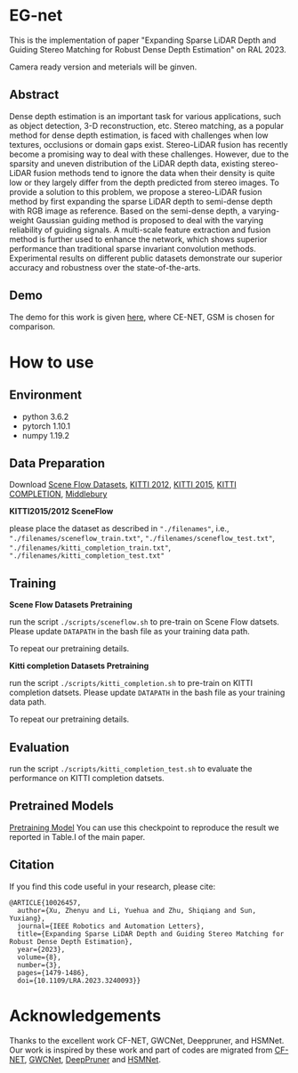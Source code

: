 # EG-net

This is the implementation of paper "Expanding Sparse LiDAR Depth and Guiding Stereo Matching for Robust Dense Depth Estimation" on RAL 2023.

Camera ready version and meterials will be ginven.


## Abstract
Dense depth estimation is an important task for various applications, such as object detection, 3-D reconstruction, etc. Stereo matching, as a popular method for dense depth estimation, is faced with challenges when low textures, occlusions or domain gaps exist. Stereo-LiDAR fusion has recently become a promising way to deal with these challenges. However, due to the sparsity and uneven distribution of the LiDAR depth data, existing stereo-LiDAR fusion methods tend to ignore the data when their density is quite low or they largely differ from the depth predicted from stereo images. To provide a solution to this problem, we propose a stereo-LiDAR fusion method by first expanding the sparse LiDAR depth to semi-dense depth with RGB image as reference. Based on the semi-dense depth, a varying-weight Gaussian guiding method is proposed to deal with the varying reliability of guiding signals. A multi-scale feature extraction and fusion method is further used to enhance the network, which shows superior performance than traditional sparse invariant convolution methods. Experimental results on different public datasets demonstrate our superior accuracy and robustness over the state-of-the-arts.

## Demo
The demo for this work is given [here](https://www.bilibili.com/video/BV1Ny4y1Q7xP/?share_source=copy_web&vd_source=51c40af798701c92348ce081b8f7e9c4), where CE-NET, GSM is chosen for comparison.

# How to use

## Environment
* python                    3.6.2
* pytorch                   1.10.1 
* numpy                     1.19.2


## Data Preparation
Download [Scene Flow Datasets](https://lmb.informatik.uni-freiburg.de/resources/datasets/SceneFlowDatasets.en.html), 
[KITTI 2012](http://www.cvlibs.net/datasets/kitti/eval_stereo_flow.php?benchmark=stereo), 
[KITTI 2015](http://www.cvlibs.net/datasets/kitti/eval_scene_flow.php?benchmark=stereo), 
[KITTI COMPLETION](https://www.cvlibs.net/datasets/kitti/eval_depth.php?benchmark=depth_completion),
[Middlebury](https://vision.middlebury.edu/stereo/)

**KITTI2015/2012 SceneFlow**

please place the dataset as described in `"./filenames"`, i.e., `"./filenames/sceneflow_train.txt"`, `"./filenames/sceneflow_test.txt"`, `"./filenames/kitti_completion_train.txt"`, `"./filenames/kitti_completion_test.txt"`


## Training
**Scene Flow Datasets Pretraining**

run the script `./scripts/sceneflow.sh` to pre-train on Scene Flow datsets. Please update `DATAPATH` in the bash file as your training data path.

To repeat our pretraining details. 

**Kitti completion Datasets Pretraining**

run the script `./scripts/kitti_completion.sh` to pre-train on KITTI completion datsets. Please update `DATAPATH` in the bash file as your training data path.

To repeat our pretraining details. 

## Evaluation
run the script `./scripts/kitti_completion_test.sh` to evaluate the performance on KITTI completion datsets.

## Pretrained Models
[Pretraining Model]( )
You can use this checkpoint to reproduce the result we reported in Table.I of the main paper.

## Citation
If you find this code useful in your research, please cite:
```
@ARTICLE{10026457,
  author={Xu, Zhenyu and Li, Yuehua and Zhu, Shiqiang and Sun, Yuxiang},
  journal={IEEE Robotics and Automation Letters}, 
  title={Expanding Sparse LiDAR Depth and Guiding Stereo Matching for Robust Dense Depth Estimation}, 
  year={2023},
  volume={8},
  number={3},
  pages={1479-1486},
  doi={10.1109/LRA.2023.3240093}}
```
# Acknowledgements

Thanks to the excellent work CF-NET, GWCNet, Deeppruner, and HSMNet. Our work is inspired by these work and part of codes are migrated from [CF-NET](https://github.com/gallenszl/CFNet), [GWCNet](https://github.com/xy-guo/GwcNet), [DeepPruner](https://github.com/uber-research/DeepPruner/) and [HSMNet](https://github.com/gengshan-y/high-res-stereo).
